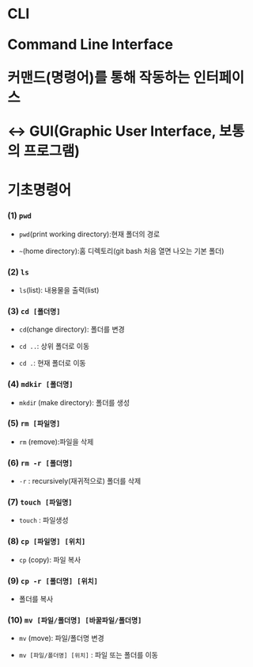 <h1>CLI

Command Line Interface

커맨드(명령어)를 통해 작동하는 인터페이스

<-> GUI(Graphic User Interface, 보통의 프로그램)



<h1>
  기초명령어
</h1>

### (1) `pwd`

- `pwd`(print working directory):현재 폴더의 경로

- `~`(home directory):홈 디렉토리(git bash 처음 열면 나오는 기본 폴더)



### (2) `ls`

- `ls`(list): 내용물을 출력(list)



### (3) `cd [폴더명]`

- `cd`(change directory): 폴더를 변경

- `cd ..`: 상위 폴더로 이동

- `cd .`: 현재 폴더로 이동



### (4) `mdkir [폴더명]`

- `mkdi`r (make directory): 폴더를 생성



### (5) `rm [파일명]`

- `rm` (remove):파일을 삭제



### (6) `rm -r [폴더명]`

- `-r` : recursively(재귀적으로) 폴더를 삭제



### (7) `touch [파일명]`

- `touch` : 파일생성



### (8) `cp [파일명] [위치]`

- `cp` (copy): 파일 복사



### (9)  `cp -r [폴더명] [위치]`

- 폴더를 복사



### (10) `mv [파일/폴더명] [바꿀파일/폴더명]`

- `mv` (move): 파일/폴더명 변경

- `mv [파일/폴더명] [위치]` : 파일 또는 폴더를 이동
